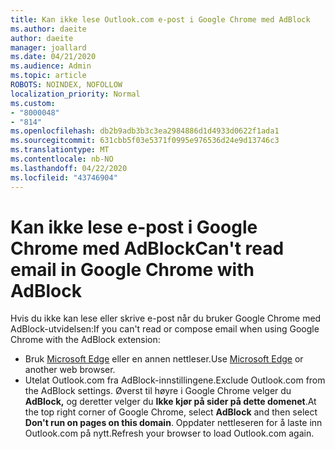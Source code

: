 ```yaml
---
title: Kan ikke lese Outlook.com e-post i Google Chrome med AdBlock
ms.author: daeite
author: daeite
manager: joallard
ms.date: 04/21/2020
ms.audience: Admin
ms.topic: article
ROBOTS: NOINDEX, NOFOLLOW
localization_priority: Normal
ms.custom:
- "8000048"
- "814"
ms.openlocfilehash: db2b9adb3b3c3ea2984886d1d4933d0622f1ada1
ms.sourcegitcommit: 631cbb5f03e5371f0995e976536d24e9d13746c3
ms.translationtype: MT
ms.contentlocale: nb-NO
ms.lasthandoff: 04/22/2020
ms.locfileid: "43746904"
---
```

# <a name="cant-read-email-in-google-chrome-with-adblock"></a><span data-ttu-id="78bfe-102">Kan ikke lese e-post i Google Chrome med AdBlock</span><span class="sxs-lookup"><span data-stu-id="78bfe-102">Can't read email in Google Chrome with AdBlock</span></span>

<span data-ttu-id="78bfe-103">Hvis du ikke kan lese eller skrive e-post når du bruker Google Chrome med AdBlock-utvidelsen:</span><span class="sxs-lookup"><span data-stu-id="78bfe-103">If you can't read or compose email when using Google Chrome with the AdBlock extension:</span></span>

- <span data-ttu-id="78bfe-104">Bruk [Microsoft Edge](https://go.microsoft.com/fwlink/p/?linkid=2001503&amp;clcid=0x409) eller en annen nettleser.</span><span class="sxs-lookup"><span data-stu-id="78bfe-104">Use [Microsoft Edge](https://go.microsoft.com/fwlink/p/?linkid=2001503&amp;clcid=0x409) or another web browser.</span></span>
- <span data-ttu-id="78bfe-105">Utelat Outlook.com fra AdBlock-innstillingene.</span><span class="sxs-lookup"><span data-stu-id="78bfe-105">Exclude Outlook.com from the AdBlock settings.</span></span> <span data-ttu-id="78bfe-106">Øverst til høyre i Google Chrome velger du **AdBlock,** og deretter velger du **Ikke kjør på sider på dette domenet**.</span><span class="sxs-lookup"><span data-stu-id="78bfe-106">At the top right corner of Google Chrome, select **AdBlock** and then select **Don't run on pages on this domain**.</span></span> <span data-ttu-id="78bfe-107">Oppdater nettleseren for å laste inn Outlook.com på nytt.</span><span class="sxs-lookup"><span data-stu-id="78bfe-107">Refresh your browser to load Outlook.com again.</span></span>